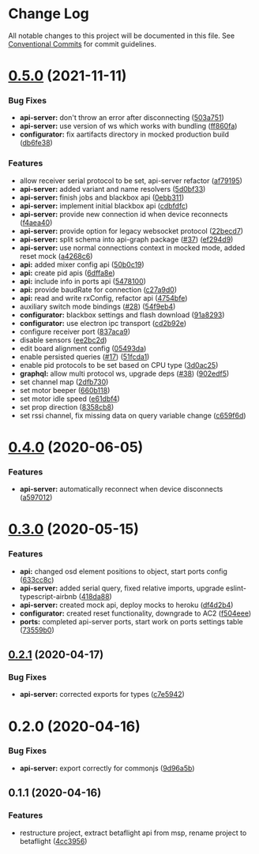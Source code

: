 # Change Log

All notable changes to this project will be documented in this file.
See [Conventional Commits](https://conventionalcommits.org) for commit guidelines.

# [0.5.0](https://github.com/freshollie/fresh-configurator/compare/@betaflight/api-server@0.4.0...@betaflight/api-server@0.5.0) (2021-11-11)


### Bug Fixes

* **api-server:** don't throw an error after disconnecting ([503a751](https://github.com/freshollie/fresh-configurator/commit/503a751b10734c59c65f80fae49da89ddb179f58))
* **api-server:** use version of ws which works with bundling ([ff860fa](https://github.com/freshollie/fresh-configurator/commit/ff860fa31fd921c7e9c5f0cfaadd68b92d022aa7))
* **configurator:** fix aartifacts directory in mocked production build ([db6fe38](https://github.com/freshollie/fresh-configurator/commit/db6fe38c1136a730e549ba7216c34c25ff252ec9))


### Features

* allow receiver serial protocol to be set, api-server refactor ([af79195](https://github.com/freshollie/fresh-configurator/commit/af79195ce4c386a71bf945114d4eb4ada4d5301f))
* **api-server:** added variant and name resolvers ([5d0bf33](https://github.com/freshollie/fresh-configurator/commit/5d0bf33b01412740678d10d15b5f82359f38974c))
* **api-server:** finish jobs and blackbox api ([0ebb311](https://github.com/freshollie/fresh-configurator/commit/0ebb311741e890658a915f2d00500fb443896df8))
* **api-server:** implement initial blackbox api ([cdbfdfc](https://github.com/freshollie/fresh-configurator/commit/cdbfdfc1b2953051e4de3182aa76545fb921876d))
* **api-server:** provide new connection id when device reconnects ([f4aea40](https://github.com/freshollie/fresh-configurator/commit/f4aea40886a409238c28da6264f31f27ca761fd4))
* **api-server:** provide option for legacy websocket protocol ([22becd7](https://github.com/freshollie/fresh-configurator/commit/22becd717fd821d2749e05c040e12fe7e19c81d4))
* **api-server:** split schema into api-graph package ([#37](https://github.com/freshollie/fresh-configurator/issues/37)) ([ef294d9](https://github.com/freshollie/fresh-configurator/commit/ef294d97abbc9d38be5aba127fd27a3f112b94fc))
* **api-server:** use normal connections context in mocked mode, added reset mock ([a4268c6](https://github.com/freshollie/fresh-configurator/commit/a4268c6eee7fbe0713dd1dcec052bc3986da170c))
* **api:** added mixer config api ([50b0c19](https://github.com/freshollie/fresh-configurator/commit/50b0c1923d5f125d7d4359228853448c9b1c04c5))
* **api:** create pid apis ([6dffa8e](https://github.com/freshollie/fresh-configurator/commit/6dffa8e18238f32cb4498c86624858436c49bdc6))
* **api:** include info in ports api ([5478100](https://github.com/freshollie/fresh-configurator/commit/5478100e46a23af1ce991ce2e24b10de4cf020e7))
* **api:** provide baudRate for connection ([c27a9d0](https://github.com/freshollie/fresh-configurator/commit/c27a9d0ef8fa4265075ea206253003e4db41132a))
* **api:** read and write rxConfig, refactor api ([4754bfe](https://github.com/freshollie/fresh-configurator/commit/4754bfe2c995803db1f4f2037aba72f98d92f945))
* auxiliary switch mode bindings ([#28](https://github.com/freshollie/fresh-configurator/issues/28)) ([54f9eb4](https://github.com/freshollie/fresh-configurator/commit/54f9eb45d18e21830e38026d168aa5d45e4068e0))
* **configurator:** blackbox settings and flash download ([91a8293](https://github.com/freshollie/fresh-configurator/commit/91a8293ae5685fef143e47cb22efeb26029c707a))
* **configurator:** use electron ipc transport ([cd2b92e](https://github.com/freshollie/fresh-configurator/commit/cd2b92eb2adea10842279fe7be9dc173c63b6145))
* configure receiver port ([837aca9](https://github.com/freshollie/fresh-configurator/commit/837aca952ca003bf43d2e60437fac50c1ebc40f9))
* disable sensors ([ee2bc2d](https://github.com/freshollie/fresh-configurator/commit/ee2bc2de349e645c9f333585eb161c028c4a3132))
* edit board alignment config ([05493da](https://github.com/freshollie/fresh-configurator/commit/05493daba3aa2837eb48687868144f74bc781c3c))
* enable persisted queries ([#17](https://github.com/freshollie/fresh-configurator/issues/17)) ([51fcda1](https://github.com/freshollie/fresh-configurator/commit/51fcda10b8ed2c021ad3b1bb6ec1497e3a6be94f))
* enable pid protocols to be set based on CPU type ([3d0ac25](https://github.com/freshollie/fresh-configurator/commit/3d0ac2506e9ae3e08790d89d7fae39bd76a369db))
* **graphql:** allow multi protocol ws, upgrade deps ([#38](https://github.com/freshollie/fresh-configurator/issues/38)) ([902edf5](https://github.com/freshollie/fresh-configurator/commit/902edf5bdc53b7ec19833ca27a1534d36e81f46d))
* set channel map ([2dfb730](https://github.com/freshollie/fresh-configurator/commit/2dfb7303851248dcf4ae6f8d1d033d9c363a1b71))
* set motor beeper ([660b118](https://github.com/freshollie/fresh-configurator/commit/660b11867b64b1f758151246b79a48ffaa20d7ad))
* set motor idle speed ([e61dbf4](https://github.com/freshollie/fresh-configurator/commit/e61dbf4489c787ef2431d25680cc8236111cf8e1))
* set prop direction ([8358cb8](https://github.com/freshollie/fresh-configurator/commit/8358cb8b247ddba940e60cba800852ee895b722a))
* set rssi channel, fix missing data on query variable change ([c659f6d](https://github.com/freshollie/fresh-configurator/commit/c659f6de1ec7e50f849be5ff5ee1ddf120f590ab))





# [0.4.0](https://github.com/freshollie/fresh-configurator/tree/master/packages/api-server/compare/@betaflight/api-server@0.3.0...@betaflight/api-server@0.4.0) (2020-06-05)


### Features

* **api-server:** automatically reconnect when device disconnects ([a597012](https://github.com/freshollie/fresh-configurator/tree/master/packages/api-server/commit/a597012b33406325723f96edd4c9873cc94757ab))





# [0.3.0](https://github.com/freshollie/fresh-configurator/tree/master/packages/api-server/compare/@betaflight/api-server@0.2.1...@betaflight/api-server@0.3.0) (2020-05-15)


### Features

* **api:** changed osd element positions to object, start ports config ([633cc8c](https://github.com/freshollie/fresh-configurator/tree/master/packages/api-server/commit/633cc8cc312f3c414ff6a43362f477ea397bfa97))
* **api-server:** added serial query, fixed relative imports, upgrade eslint-typescript-airbnb ([418da88](https://github.com/freshollie/fresh-configurator/tree/master/packages/api-server/commit/418da881d80f04f8cd78f9f138fecb725845e6f9))
* **api-server:** created mock api, deploy mocks to heroku ([df4d2b4](https://github.com/freshollie/fresh-configurator/tree/master/packages/api-server/commit/df4d2b456d6dac1147b5f8732eda5e383dcb8af4))
* **configurator:** created reset functionality, downgrade to AC2 ([f504eee](https://github.com/freshollie/fresh-configurator/tree/master/packages/api-server/commit/f504eee0f0c2f997296637da4ec13cddadfa8cdb))
* **ports:** completed api-server ports, start work on ports settings table ([73559b0](https://github.com/freshollie/fresh-configurator/tree/master/packages/api-server/commit/73559b01cbfe49d80ac165139859933e0175f8a9))





## [0.2.1](https://github.com/freshollie/fresh-configurator/tree/master/packages/api-server/compare/@betaflight/api-server@0.2.0...@betaflight/api-server@0.2.1) (2020-04-17)


### Bug Fixes

* **api-server:** corrected exports for types ([c7e5942](https://github.com/freshollie/fresh-configurator/tree/master/packages/api-server/commit/c7e5942b6e9d1caa951cccb559cd5450ec2a6790))





# 0.2.0 (2020-04-16)


### Bug Fixes

* **api-server:** export correctly for commonjs ([9d96a5b](https://github.com/freshollie/fresh-configurator/tree/master/packages/api-server/commit/9d96a5b3e9a1349ae3cb343f72bfcb1cb4604404))



## 0.1.1 (2020-04-16)


### Features

* restructure project, extract betaflight api from msp, rename project to betaflight ([4cc3956](https://github.com/freshollie/fresh-configurator/tree/master/packages/api-server/commit/4cc39561a28af15d75eadc64bdc025dbd664f8e5))
